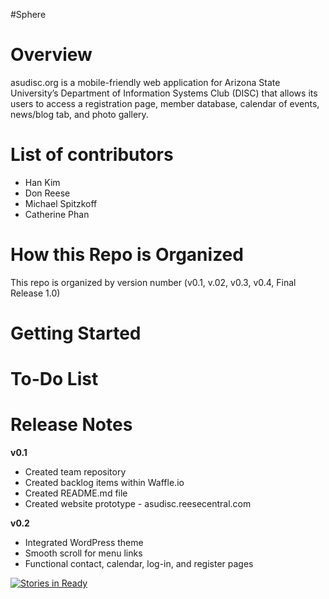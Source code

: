#Sphere

# Overview
asudisc.org is a mobile-friendly web application for Arizona State University’s Department of Information Systems Club (DISC) that allows its users to access a registration page, member database, calendar of events, news/blog tab, and photo gallery.  

# List of contributors
 * Han Kim
 * Don Reese
 * Michael Spitzkoff
 * Catherine Phan

# How this Repo is Organized
This repo is organized by version number (v0.1, v.02, v0.3, v0.4, Final Release 1.0) 

# Getting Started

# To-Do List

# Release Notes
**v0.1**
 * Created team repository
 * Created backlog items within Waffle.io
 * Created README.md file
 * Created website prototype - asudisc.reesecentral.com

**v0.2**
 * Integrated WordPress theme
 * Smooth scroll for menu links
 * Functional contact, calendar, log-in, and register pages

[![Stories in Ready](https://badge.waffle.io/asu-cis-capstone/sphere.png?label=ready&title=Ready)](https://waffle.io/asu-cis-capstone/sphere)



